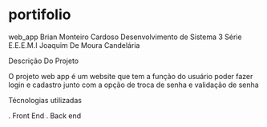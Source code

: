 # portifolio

web_app
Brian Monteiro Cardoso
Desenvolvimento de Sistema 3 Série
E.E.E.M.I Joaquim De Moura Candelária

Descrição Do Projeto

O projeto web app é um website que tem a função
do usuário poder fazer login e cadastro junto
com a opção de troca de senha e validação de senha

Técnologias utilizadas

. Front End
. Back end
